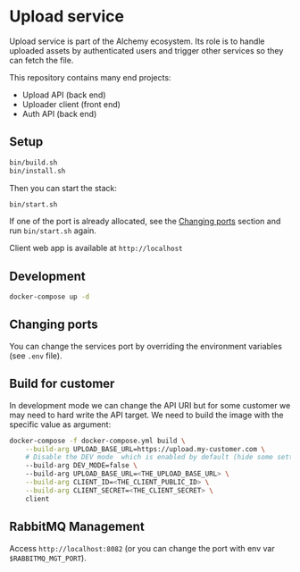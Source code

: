 # Upload service

Upload service is part of the Alchemy ecosystem.
Its role is to handle uploaded assets by authenticated users and trigger other services so they can fetch the file.

This repository contains many end projects:
- Upload API (back end)
- Uploader client (front end)
- Auth API (back end)

## Setup

```bash
bin/build.sh
bin/install.sh
```

Then you can start the stack:

```bash
bin/start.sh
```

If one of the port is already allocated, see the [Changing ports](#changing-ports) section and run `bin/start.sh` again.

Client web app is available at `http://localhost`

## Development

```bash
docker-compose up -d
```

## Changing ports

You can change the services port by overriding the environment variables (see `.env` file).

## Build for customer

In development mode we can change the API URI but for some customer we may need to hard write the API target.
We need to build the image with the specific value as argument:

```bash
docker-compose -f docker-compose.yml build \
    --build-arg UPLOAD_BASE_URL=https://upload.my-customer.com \
    # Disable the DEV mode  which is enabled by default (hide some settings in application)
    --build-arg DEV_MODE=false \ 
    --build-arg UPLOAD_BASE_URL=<THE_UPLOAD_BASE_URL> \
    --build-arg CLIENT_ID=<THE_CLIENT_PUBLIC_ID> \
    --build-arg CLIENT_SECRET=<THE_CLIENT_SECRET> \ 
    client
```

## RabbitMQ Management

Access `http://localhost:8082` (or you can change the port with env var `$RABBITMQ_MGT_PORT`).
